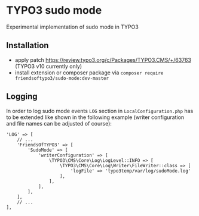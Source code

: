 # TYPO3 sudo mode

Experimental implementation of sudo mode in TYPO3

## Installation

* apply patch https://review.typo3.org/c/Packages/TYPO3.CMS/+/63763 (TYPO3 v10 currently only)
* install extension or composer package via `composer require friendsoftypo3/sudo-mode:dev-master`

## Logging

In order to log sudo mode events `LOG` section in `LocalConfiguration.php` has to be extended
like shown in the following example (writer configuration and file names can be adjusted of course):

```
'LOG' => [
    // ...
    'FriendsOfTYPO3' => [
        'SudoMode' => [
            'writerConfiguration' => [
                \TYPO3\CMS\Core\Log\LogLevel::INFO => [
                    \TYPO3\CMS\Core\Log\Writer\FileWriter::class => [
                        'logFile' => 'typo3temp/var/log/sudoMode.log'
                    ],
                ],
            ],
        ],
    ],
    // ...
],

```
